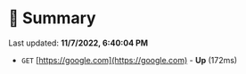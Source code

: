 # 📖 Summary
Last updated: **11/7/2022, 6:40:04 PM**

- `GET` [https://google.com](https://google.com) - **Up** (172ms)
